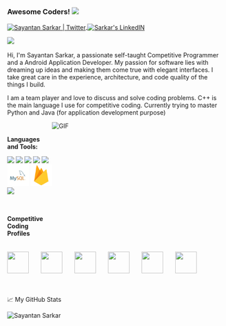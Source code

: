 ### Awesome Coders! <img src="https://media.giphy.com/media/hvRJCLFzcasrR4ia7z/giphy.gif" width="25px">
<a href="https://twitter.com/JUST_RANDOM40">
  <img align="center" alt="Sayantan Sarkar | Twitter" width="22px" src="https://raw.githubusercontent.com/peterthehan/peterthehan/master/assets/twitter.svg" />
</a>
<a href="https://www.linkedin.com/in/sayantan-sarkar-74650a18b/">
  <img align="center" alt="Sarkar's LinkedIN" width="22px" src="https://raw.githubusercontent.com/peterthehan/peterthehan/master/assets/linkedin.svg" />
</a>



![](https://visitor-badge.glitch.me/badge?page_id=sayskar500.abhisheknaiidu)
<br />

Hi, I'm Sayantan Sarkar, a passionate self-taught Competitive Programmer and a Android Application Developer. My passion for software lies with dreaming up ideas and making them come true with elegant interfaces. I take great care in the experience, architecture, and code quality of the things I build.

I am a team player and love to discuss and solve coding problems. C++ is the main language I use for competitive coding. Currently trying to master Python and Java (for application development purpose)
<br />

  <img align="right" alt="GIF" src="https://github.com/abhisheknaiidu/abhisheknaiidu/blob/master/code.gif?raw=true" width="400" height="300" />
  
<br />

**Languages and Tools:**  

<code><img height="50" src="https://raw.githubusercontent.com/jmnote/z-icons/master/svg/go.svg"></code>
<code><img height="50" src="https://raw.githubusercontent.com/jmnote/z-icons/master/svg/java.svg"></code>
<code><img height="50" src="https://raw.githubusercontent.com/jmnote/z-icons/master/svg/c.svg"></code>
<code><img height="50" src="https://raw.githubusercontent.com/jmnote/z-icons/master/svg/cpp.svg"></code>
<code><img height="50" src="https://raw.githubusercontent.com/jmnote/z-icons/master/svg/python.svg"></code>
<code><img height="50" src="https://raw.githubusercontent.com/github/explore/80688e429a7d4ef2fca1e82350fe8e3517d3494d/topics/mysql/mysql.png"></code>
<code><img height="50" src="https://raw.githubusercontent.com/github/explore/80688e429a7d4ef2fca1e82350fe8e3517d3494d/topics/firebase/firebase.png"></code>
<code><img height="50" src="https://raw.githubusercontent.com/jmnote/z-icons/master/svg/git.svg"></code>

<br />

**Competitive Coding Profiles**

<div dir="ltr" style="text-align: left;" trbidi="on">
<div class="separator" style="clear: both; text-align: left;">
<a href="https://www.codechef.com/users/god_slayer30" imageanchor="1" style="margin-right: 1em;"><img border="0" data-original-height="50" data-original-width="50" height="50" src="https://1.bp.blogspot.com/-xqqxr0Yeesc/XtEM5L986FI/AAAAAAAAb24/v4Nc0w1wUaA4U8BFIhAk0qYiG1MBArN8wCPcBGAYYCw/s200/codechef.png" width="50" /></a><a href="https://www.hackerrank.com/sayskar500?hr_r=1" imageanchor="1" style="margin-left: 1em; margin-right: 1em;"><img border="0" data-original-height="50" data-original-width="50" height="50" src="https://1.bp.blogspot.com/-lspFKSc7Gm0/XtEM5_CA9xI/AAAAAAAAb2s/cdReqJCGiYQuNcWdNmFycrj1LvVqbYVZACPcBGAYYCw/s200/hackerrank.png" width="50" /></a><a href="https://codeforces.com/profile/Sayskar500" imageanchor="1" style="margin-left: 1em; margin-right: 1em;"><img border="0" data-original-height="50" data-original-width="50" height="50" src="https://1.bp.blogspot.com/-p2vzLMCtTMc/XtEM5JJeXyI/AAAAAAAAb20/CRZPy-eFjEIQBzy6zBzUX7SgjEtV9DBaACPcBGAYYCw/s200/codeforces1.png" width="50" /></a><a href="https://www.spoj.com/myaccount/" imageanchor="1" style="margin-left: 1em; margin-right: 1em;"><img border="0" data-original-height="50" data-original-width="50" height="50" src="https://1.bp.blogspot.com/-i-isVSmiyu8/XtEM6somRhI/AAAAAAAAb28/i9FZPxwjZZY3Jar0Ex2wVe481dcdV7R9QCPcBGAYYCw/s200/spoj.png" width="50" /></a><a href="https://www.hackerearth.com/@sayskar500" imageanchor="1" style="margin-left: 1em; margin-right: 1em;"><img border="0" data-original-height="50" data-original-width="50" height="50" src="https://1.bp.blogspot.com/-f190GUkMuTc/XtEM5n6hN7I/AAAAAAAAb2w/lXKp-FtBWfIQ4_YSbzuPZAS_W3gZPRVkwCPcBGAYYCw/s200/hackerearth.png" width="50" /></a><a href="https://www.interviewbit.com/profile/just_-random" imageanchor="1" style="margin-left: 1em; margin-right: 1em;"><img border="0" data-original-height="50" data-original-width="50" height="50" src="https://1.bp.blogspot.com/-jSoQ2D74C5o/XtEM5-f4ChI/AAAAAAAAb20/3DcswFNcVLYEKM1PoCZjzHSrYaODRNlkACPcBGAYYCw/s200/interview.jpeg" width="50" /></a></div>
</div>

<br />
<br />

📈 My GitHub Stats

<p align="left"> <img src="https://github-readme-stats.vercel.app/api?username=sayskar500&show_icons=true&theme=radical" alt="Sayantan Sarkar" />



